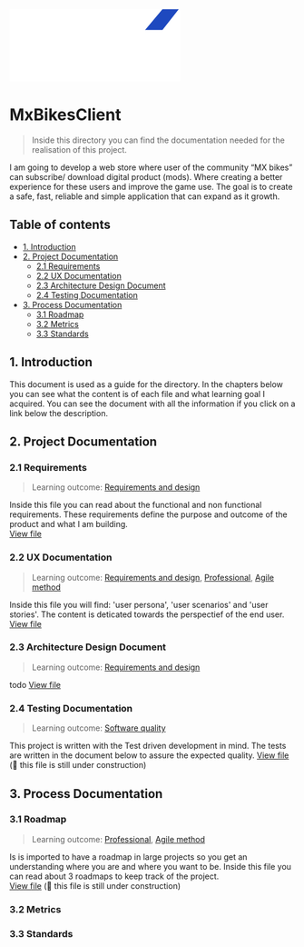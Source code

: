 ![MxBikesClient_Logo](../utils/MxBikesClient_Logo.png)
# MxBikesClient
> Inside this directory you can find the documentation needed for the realisation of this project.

I am going to develop a web store where user of the community “MX bikes” can subscribe/ download digital product (mods). Where creating a better experience for these users and improve the game use. The goal is to create a safe, fast, reliable and simple application that can expand as it growth.


## Table of contents
- [1. Introduction](#1-introduction)
- [2. Project Documentation](#2-Project-Documentation)
  - [2.1 Requirements](#21-Requirements)
  - [2.2 UX Documentation](#22-UX-Documentation)
  - [2.3 Architecture Design Document](#23-Architecture-Design-Document)
  - [2.4 Testing Documentation](#24-Testing-Documentation)
- [3. Process Documentation](#3-Process-Documentation)
  - [3.1 Roadmap](#31-Roadmap)
  - [3.2 Metrics](#32-Metrics)
  - [3.3 Standards](#33-Standards)

##  1. Introduction
This document is used as a guide for the directory. In the chapters below you can see what the content is of each file and what learning goal I acquired. You can see the document with all the information if you click on a link below the description.


## 2. Project Documentation


### 2.1 Requirements 
> Learning outcome: [Requirements and design](/learningOutcomes.md#6-Requirements-and-design)

Inside this file you can read about the functional and non functional requirements. These requirements define the purpose and outcome of the product and what I am building.    
[View file](./requirements.md)

### 2.2 UX Documentation
> Learning outcome: [Requirements and design](/learningOutcomes.md#6-Requirements-and-design), [Professional](/learningOutcomes.md#8-Professional), [Agile method](/learningOutcomes.md#3-Agile-method)

Inside this file you will find: 'user persona', 'user scenarios' and 'user stories'. The content is deticated towards the perspectief of the end user.     
[View file](./uxDocumentation.md)


### 2.3 Architecture Design Document
> Learning outcome: [Requirements and design](/learningOutcomes.md#6-Requirements-and-design)

todo
[View file](./architectureDesignDocument.md) 

### 2.4 Testing Documentation
> Learning outcome: [Software quality](/learningOutcomes.md#4-Software-quality)

This project is written with the Test driven development in mind. The tests are written in the document below to assure the expected quality.
[View file](./testingDocumentation.md) (🚧 this file is still under construction)








## 3. Process Documentation

### 3.1 Roadmap
> Learning outcome: [Professional](/learningOutcomes.md#8-Professional), [Agile method](/learningOutcomes.md#3-Agile-method)

Is is imported to have a roadmap in large projects so you get an understanding where you are and where you want to be. Inside this file you can read about 3 roadmaps to keep track of the project.   
[View file](./roadmap.md) (🚧 this file is still under construction)

### 3.2 Metrics

### 3.3 Standards
